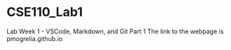 # CSE110_Lab1
Lab Week 1 - VSCode, Markdown, and Git Part 1
The link to the webpage is pmogrelia.github.io
